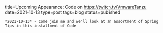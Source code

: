 
title=Upcoming Appearance: Code on https://twitch.tv/VmwareTanzu
date=2021-10-13
type=post
tags=blog
status=published
~~~~~~
*2021-10-13* - Come join me and we'll look at an assortment of Spring Tips in this installment of Code
            